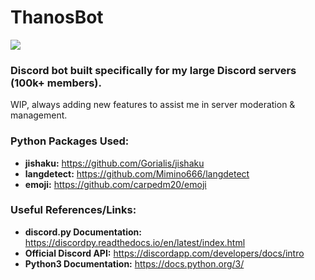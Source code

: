 # ThanosBot
![](https://i.imgur.com/HmZ1tqB.png)

### Discord bot built specifically for my large Discord servers (100k+ members).
WIP, always adding new features to assist me in server moderation & management. 

### Python Packages Used:
- **jishaku:** https://github.com/Gorialis/jishaku 
- **langdetect:** https://github.com/Mimino666/langdetect 
- **emoji:** https://github.com/carpedm20/emoji

### Useful References/Links:
- **discord.py Documentation:** https://discordpy.readthedocs.io/en/latest/index.html  
- **Official Discord API:** https://discordapp.com/developers/docs/intro  
- **Python3 Documentation:** https://docs.python.org/3/


